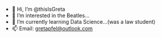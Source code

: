 - 👋 Hi, I’m @thisIsGreta
- 🐞 I’m interested in the Beatles...
- 🌱 I’m currently learning Data Science...(was a law student)
- 📫 Email: gretapfel@outlook.com

<!---
thisIsGreta/thisIsGreta is a ✨ special ✨ repository because its `README.md` (this file) appears on your GitHub profile.
You can click the Preview link to take a look at your changes.
--->
